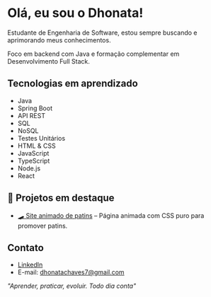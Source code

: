 # Olá, eu sou o Dhonata!

Estudante de Engenharia de Software, estou sempre buscando e aprimorando meus conhecimentos.

Foco em backend com Java e formação complementar em Desenvolvimento Full Stack.

## Tecnologias em aprendizado
- Java 
- Spring Boot
- API REST 
- SQL 
- NoSQL 
- Testes Unitários 
- HTML & CSS 
- JavaScript 
- TypeScript 
- Node.js 
- React

## 📌 Projetos em destaque
- [🛹 Site animado de patins](https://dhonatachaves.github.io/patins-animation/) – Página animada com CSS puro para promover patins.

## Contato
- [LinkedIn](https://www.linkedin.com/in/dhonata)
- E-mail: dhonatachaves7@gmail.com


*"Aprender, praticar, evoluir. Todo dia conta"*


